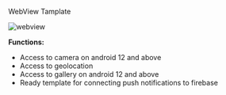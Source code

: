 WebView Tamplate

![webview](https://github.com/user-attachments/assets/16f9f44a-82fc-4b63-b6b6-7b88c9e3e4dd)

**Functions:**
- Access to camera on android 12 and above
- Access to geolocation
- Access to gallery on android 12 and above
- Ready template for connecting push notifications to firebase
